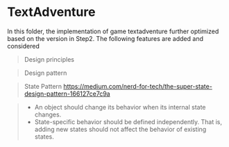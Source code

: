 # TextAdventure
In this folder, the implementation of game textadventure further optimized based on the version in Step2. The following features are added and considered 


> Design principles

> Design pattern

> State Pattern
https://medium.com/nerd-for-tech/the-super-state-design-pattern-166127ce7c9a

> - An object should change its behavior when its internal state changes.
> - State-specific behavior should be defined independently. That is, adding new states should not affect the behavior of existing states.
